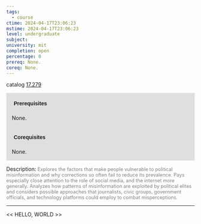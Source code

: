 ```yaml
---
tags:
  - course
ctime: 2024-04-17T23:06:23
mstime: 2024-04-17T23:06:23
level: undergraduate
subject: 
university: mit
completion: open
percentage: 0
prereq: None.
coreq: None.
---
```


catalog [17.279](http://student.mit.edu/catalog/m17a.html#17.279)

<span style="display: block; padding: 15px; background-color: rgb(100, 100, 100, 0.2);"><font id="m_prereq1568_0" style="display: block; font-family: Arial, sans-serif; font-weight: bold; padding: 5px">Prerequisites</font><br><span id="prereq1568_0">None.</span></span>
<span style="display: block; padding: 15px; background-color: rgb(100, 100, 100, 0.2);"><font id="m_coreq1568_0" style="display: block; font-family: Arial, sans-serif; font-weight: bold; padding: 5px">Corequisites</font><br><span id="coreq1568_0">None.</span></span>

<font style="">Description:</font>
<font style="color: grey; font-size: 0.8rem;">Explores the factors that make people vulnerable to political misinformation and why corrections so often fail to reduce its prevalence. Pays especially close attention to the role of social media, and the internet more generally. Analyzes how patterns of misinformation are exploited by political elites and considers possible approaches that journalists, civic groups, government officials, and technology platforms could employ to combat misperceptions.</font>



---

<< HELLO, WORLD >>
